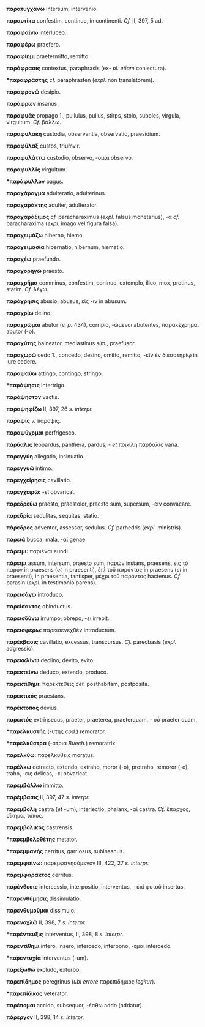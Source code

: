 **παρατυγχάνω** intersum, intervenio.

**παραυτίκα** confestim, continuo, in continenti. *Cf.* II, 397, 5 ad.

**παραφαίνω** interluceo.

**παραφέρω** praefero.

**παραφίημι** praetermitto, remitto.

**παράφρασις** contextus, paraphrasis (ex- *pl. etiam* coniectura).

**\*παραφράστης** *cf.* paraphrasten (*expl.* non translatorem).

**παραφρονῶ** desipio.

**παράφρων** insanus.

**παραφυάς** propago 1., pullulus, pullus, stirps, stolo, suboles,
virgula, virgultum. *Cf.* βάλλω.

**παραφυλακή** custodia, observantia, observatio, praesidium.

**παραφύλαξ** custos, triumvir.

**παραφυλάττω** custodio, observo, -ομαι observo.

**παραφυλλίς** virgultum.

**\*παράφυλλον** pagus.

**παραχάραγμα** adulteratio, adulterinus.

**παραχαράκτης** adulter, adulterator.

**παραχαράξιμος** *cf.* paracharaximus (*expl.* falsus monetarius), -α
*cf.* paracharaxima (*expl.* imago vel figura falsa).

**παραχειμάζω** hiberno, hiemo.

**παραχειμασία** hibernatio, hibernum, hiematio.

**παραχέω** praefundo.

**παραχορηγῶ** praesto.

**παραχρῆμα** comminus, confestim, coninuo, extemplo, ilico, mox,
protinus, statim. *Cf.* λέγω.

**παράχρησις** abusio, abusus, εἰς -ιν in abusum.

**παραχρίω** delino.

**παραχρῶμαι** abutor (*v. p.* 434), corripio, -ώμενοι abutentes,
παρακέχρημαι abutor (-o).

**παραχύτης** balneator, mediastinus *sim.*, praefusor.

**παραχωρῶ** cedo 1., concedo, desino, omitto, remitto, -εῖν ἐν
δικαστηρίῳ in iure cedere.

**παραψαύω** attingo, contingo, stringo.

**\*παράψησις** intertrigo.

**παράψηστον** vactis.

**παραψηφίζω** II, 397, 26 *s. interpr.*

**παραψίς** *v.* παροψίς.

**παραψύχομαι** perfrigesco.

**πάρδαλις** leopardus, panthera, pardus, *- et* ποικίλη πάρδαλις varia.

**παρεγγύη** allegatio, insinuatio.

**παρεγγυῶ** intimo.

**παρεγχείρησις** cavillatio.

**παρεγχειρῶ:** -εῖ obvaricat.

**παρεδρεύω** praesto, praestolor, praesto sum, supersum, -ειν
convacare.

**παρεδρία** sedulitas, sequitas, statio.

**πάρεδρος** adventor, assessor, sedulus. *Cf.* parhedris (*expl.*
ministris).

**παρειά** bucca, mala, -αί genae.

**πάρειμι:** παριέναι eundi.

**πάρειμι** assum, intersum, praesto sum, παρών instans, praesens, εἰς
τὸ παρόν in praesens (*et* in praesenti), ἐπὶ τοῦ παρόντος in praesens
(*et* in praesenti), in praesentia, tantisper, μέχρι τοῦ παρόντος
hactenus. *Cf* parasin (*expl.* in testimonio parens).

**παρεισάγω** introduco.

**παρείσακτος** obinductus.

**παρεισδύνω** irrumpo, obrepo, -ει irrepit.

**παρεισφέρω:** παρεισενεχθέν introductum.

**παρέκβασις** cavillatio, excessus, transcursus. *Cf.* parecbasis
(*expl.* adgressio).

**παρεκκλίνω** declino, devito, evito.

**παρεκτείνω** deduco, extendo, produco.

**παρεκτίθημι:** παρεκτεθείς *cet.* posthabitam, postposita.

**παρεκτικός** praestans.

**παρέκτοπος** devius.

**παρεκτός** extrinsecus, praeter, praeterea, praeterquam, - οὗ praeter
quam.

**\*παρελκυστής** (-υτης *cod.*) remorator.

**\*παρελκύστρα** (-στρια *Buech.*) remoratrix.

**παρελκύω:** παρελκυθείς moratus.

**παρέλκω** detracto, extendo, extraho, moror (-o), protraho, remoror
(-o), traho, -εις delicas, -ει obvaricat.

**παρεμβάλλω** immitto.

**παρέμβασις** II, 397, 47 *s. interpr.*

**παρεμβολή** castra (*et* -um), interiectio, phalanx, -αί castra. *Cf.*
ἔπαρχος, οἴκημα, τόπος.

**παρεμβολικός** castrensis.

**\*παρεμβολοθέτης** metator.

**\*παρεμμανής** cerritus, garriosus, subinsanus.

**παρεμφαίνω:** παρεμφανησόμενον III, 422, 27 *s. interpr.*

**παρεμφάρακτος** cerritus.

**παρένθεσις** intercessio, interpositio, interventus, - ἐπὶ φυτοῦ
insertus.

**\*παρενθύμησις** dissimulatio.

**παρενθυμοῦμαι** dissimulo.

**παρενοχλῶ** II, 398, 7 *s. interpr.*

**\*παρέντευξις** interventus, II, 398, 8 *s. interpr.*

**παρεντίθημι** infero, insero, intercedo, interpono, -εμαι intercedo.

**\*παρεντυχία** interventus (-um).

**παρεξωθῶ** excludo, exturbo.

**παρεπίδημος** peregrinus (*ubi errore* παρεπιδήμιος *legitur*).

**\*παρεπίδικος** veterator.

**παρέπομαι** accido, subsequor, -έσθω addo (addatur).

**πάρεργον** II, 398, 14 *s. interpr.*
